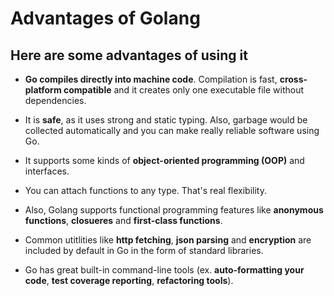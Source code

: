 # Advantages of Golang

## Here are some advantages of using it

* **Go compiles directly into machine code**. Compilation is fast, **cross-platform compatible** and it creates only
  one executable file without dependencies.

* It is **safe**, as it uses strong and static typing. Also, garbage would be collected automatically and
  you can make really reliable software using Go.

* It supports some kinds of **object-oriented programming (OOP)** and interfaces.

* You can attach functions to any type. That's real flexibility.

* Also, Golang supports functional programming features like **anonymous functions**, **closueres** and **first-class functions**.

* Common utitlities like **http fetching**, **json  parsing** and **encryption** are included by default in Go in the
  form of standard libraries.
  
* Go has great built-in command-line tools (ex. **auto-formatting your code**, **test coverage reporting**, **refactoring tools**).
